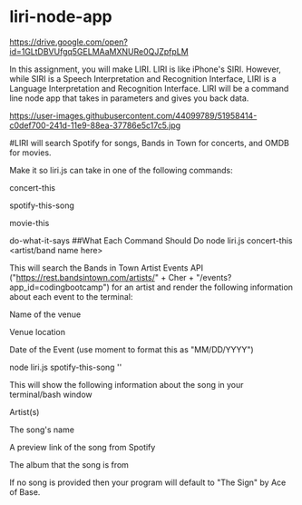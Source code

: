 # liri-node-app
https://drive.google.com/open?id=1GLtDBVUfgq5GELMAaMXNURe0QJZpfpLM

In this assignment, you will make LIRI. LIRI is like iPhone's SIRI. However, while SIRI is a Speech Interpretation and Recognition Interface, LIRI is a Language Interpretation and Recognition Interface. LIRI will be a command line node app that takes in parameters and gives you back data.

https://user-images.githubusercontent.com/44099789/51958414-c0def700-241d-11e9-88ea-37786e5c17c5.jpg

#LIRI will search Spotify for songs, Bands in Town for concerts, and OMDB for movies.

Make it so liri.js can take in one of the following commands:

concert-this

spotify-this-song

movie-this

do-what-it-says
##What Each Command Should Do
node liri.js concert-this <artist/band name here>

This will search the Bands in Town Artist Events API ("https://rest.bandsintown.com/artists/" + Cher + "/events?app_id=codingbootcamp") for an artist and render the following information about each event to the terminal:

Name of the venue

Venue location

Date of the Event (use moment to format this as "MM/DD/YYYY")

node liri.js spotify-this-song '<song name here>'

This will show the following information about the song in your terminal/bash window

Artist(s)

The song's name

A preview link of the song from Spotify

The album that the song is from

If no song is provided then your program will default to "The Sign" by Ace of Base.
